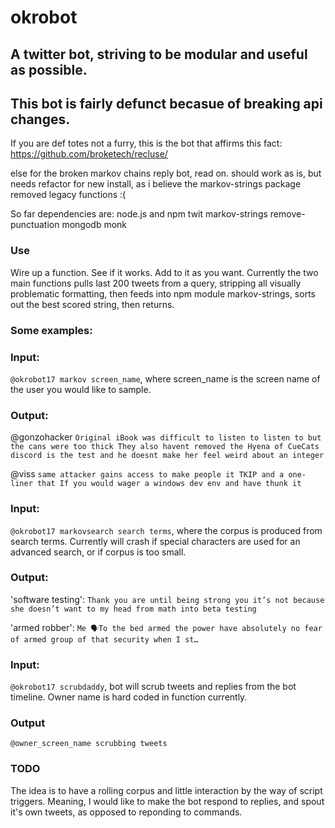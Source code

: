 # okrobot
## A twitter bot, striving to be modular and useful as possible.

## This bot is fairly defunct becasue of breaking api changes.

If you are def totes not a furry, this is the bot that affirms 
this fact: https://github.com/broketech/recluse/

else for the broken markov chains reply bot, read on. should work as is, 
but needs refactor for new install, as i believe the markov-strings package 
removed legacy functions :(

So far dependencies are:
node.js and npm
twit
markov-strings
remove-punctuation
mongodb
monk

### Use

Wire up a function.  See if it works.  Add to it as you want.
Currently the two main functions pulls last 200 tweets from a query,
stripping all visually problematic formatting, then feeds into
npm module markov-strings, sorts out the best scored string,
then returns.

### Some examples:

### Input:
`@okrobot17 markov screen_name`, where screen_name is the screen name of the
user you would like to sample.

### Output:
@gonzohacker
`Original iBook was difficult to listen to listen to but the cans were too thick
They also havent removed the Hyena of CueCats
discord is the test and he doesnt make her feel weird about an integer`

@viss
`same attacker gains access to make people it
TKIP and a one-liner that
If you would wager a windows dev env and have thunk it`

### Input:
`@okrobot17 markovsearch search terms`, where the corpus is produced from search
terms. Currently will crash if special characters are used for an advanced search,
or if corpus is too small.

### Output:
'software testing':
`Thank you are until being strong you it’s not because she doesn’t want to my head from math into beta testing`

'armed robber':
`Me 🗣To the bed armed the power have absolutely no fear of armed group of that security when I st…`

### Input:
`@okrobot17 scrubdaddy`, bot will scrub tweets and replies from the bot timeline.
Owner name is hard coded in function currently.

### Output
`@owner_screen_name scrubbing tweets`


### TODO

The idea is to have a rolling corpus and little interaction by the way of script triggers.
Meaning, I would like to make the bot respond to replies, and spout it's own tweets, as
opposed to reponding to commands.
